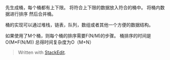 先生成桶，每个桶都有上下限。
将符合上下限的数据放入符合的桶中。
将桶内数据进行排序
然后合并桶。

桶的实现可以通过堆栈，链表，队列，数组或者其他一个方便的数据结构。

如果使用了M个桶，则每个桶的排序需要F(N/M)的步骤。
桶排序的时间是O(M*F(N/M))
总得时间复杂度为O（M+N）

> Written with [StackEdit](https://stackedit.io/).
<!--stackedit_data:
eyJoaXN0b3J5IjpbLTYwMjA4MzcwNSw3MzA5OTgxMTZdfQ==
-->